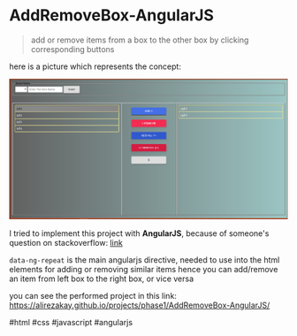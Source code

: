 # AddRemoveBox-AngularJS
>add or remove items from a box to the other box by clicking corresponding buttons

 here is a picture which represents the concept:
 
 ![picture can't be shown!](/AddRemoveBox.png?raw=true "")
 
 I tried to implement this project with **AngularJS**, because of someone's question on stackoverflow: [link](https://stackoverflow.com/questions/45935946/add-remove-box-in-html-using-angularjs)
 
 <code>data-ng-repeat</code> is the main angularjs directive, needed to use into the html elements for adding or removing similar items hence you can add/remove an item from left box to the right box, or vice versa
 
 you can see the performed project in this link: https://alirezakay.github.io/projects/phase1/AddRemoveBox-AngularJS/
 
#html #css #javascript #angularjs
